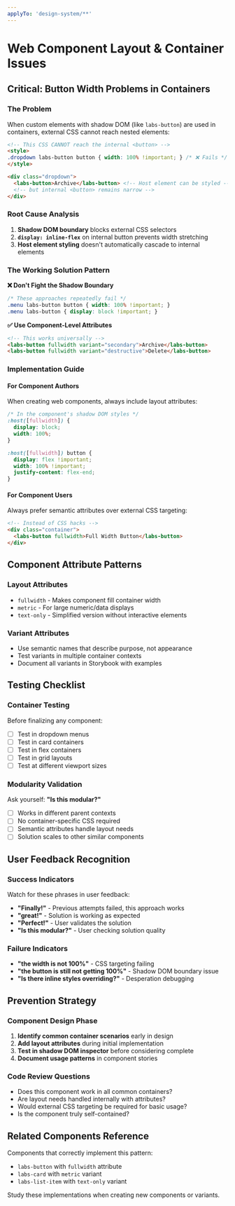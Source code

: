 ```yaml
---
applyTo: 'design-system/**'
---
```


# Web Component Layout & Container Issues

## Critical: Button Width Problems in Containers

### The Problem
When custom elements with shadow DOM (like `labs-button`) are used in containers, external CSS cannot reach nested elements:

```html
<!-- This CSS CANNOT reach the internal <button> -->
<style>
.dropdown labs-button button { width: 100% !important; } /* ❌ Fails */
</style>

<div class="dropdown">
  <labs-button>Archive</labs-button> <!-- Host element can be styled -->
  <!-- but internal <button> remains narrow -->
</div>
```

### Root Cause Analysis
1. **Shadow DOM boundary** blocks external CSS selectors
2. **`display: inline-flex`** on internal button prevents width stretching
3. **Host element styling** doesn't automatically cascade to internal elements

### The Working Solution Pattern

**❌ Don't Fight the Shadow Boundary**
```css
/* These approaches repeatedly fail */
.menu labs-button button { width: 100% !important; }
.menu labs-button { display: block !important; }
```

**✅ Use Component-Level Attributes**
```html
<!-- This works universally -->
<labs-button fullwidth variant="secondary">Archive</labs-button>
<labs-button fullwidth variant="destructive">Delete</labs-button>
```

### Implementation Guide

#### For Component Authors
When creating web components, always include layout attributes:

```css
/* In the component's shadow DOM styles */
:host([fullwidth]) {
  display: block;
  width: 100%;
}

:host([fullwidth]) button {
  display: flex !important;
  width: 100% !important;
  justify-content: flex-end;
}
```

#### For Component Users
Always prefer semantic attributes over external CSS targeting:

```html
<!-- Instead of CSS hacks -->
<div class="container">
  <labs-button fullwidth>Full Width Button</labs-button>
</div>
```

## Component Attribute Patterns

### Layout Attributes
- `fullwidth` - Makes component fill container width
- `metric` - For large numeric/data displays  
- `text-only` - Simplified version without interactive elements

### Variant Attributes
- Use semantic names that describe purpose, not appearance
- Test variants in multiple container contexts
- Document all variants in Storybook with examples

## Testing Checklist

### Container Testing
Before finalizing any component:
- [ ] Test in dropdown menus
- [ ] Test in card containers
- [ ] Test in flex containers
- [ ] Test in grid layouts
- [ ] Test at different viewport sizes

### Modularity Validation
Ask yourself: **"Is this modular?"**
- [ ] Works in different parent contexts
- [ ] No container-specific CSS required
- [ ] Semantic attributes handle layout needs
- [ ] Solution scales to other similar components

## User Feedback Recognition

### Success Indicators
Watch for these phrases in user feedback:
- **"Finally!"** - Previous attempts failed, this approach works
- **"great!"** - Solution is working as expected
- **"Perfect!"** - User validates the solution
- **"Is this modular?"** - User checking solution quality

### Failure Indicators
- **"the width is not 100%"** - CSS targeting failing
- **"the button is still not getting 100%"** - Shadow DOM boundary issue
- **"Is there inline styles overriding?"** - Desperation debugging

## Prevention Strategy

### Component Design Phase
1. **Identify common container scenarios** early in design
2. **Add layout attributes** during initial implementation
3. **Test in shadow DOM inspector** before considering complete
4. **Document usage patterns** in component stories

### Code Review Questions
- Does this component work in all common containers?
- Are layout needs handled internally with attributes?
- Would external CSS targeting be required for basic usage?
- Is the component truly self-contained?

## Related Components Reference

Components that correctly implement this pattern:
- `labs-button` with `fullwidth` attribute
- `labs-card` with `metric` variant
- `labs-list-item` with `text-only` variant

Study these implementations when creating new components or variants.